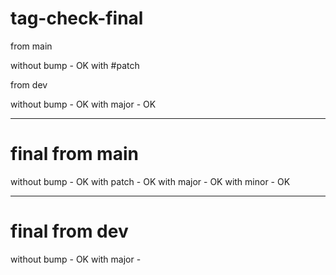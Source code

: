 # tag-check-final

from main

without bump - OK
with #patch 

from dev 

without bump - OK
with major - OK

------------------------------------

# final from main

without bump - OK
with patch - OK
with major - OK
with minor - OK

--------------------------------

# final from dev

without bump - OK
with major - 
